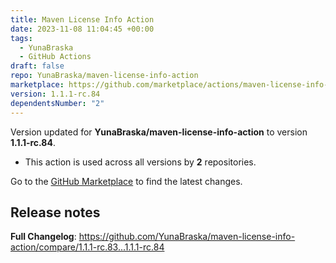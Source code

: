 ```yaml
---
title: Maven License Info Action
date: 2023-11-08 11:04:45 +00:00
tags:
  - YunaBraska
  - GitHub Actions
draft: false
repo: YunaBraska/maven-license-info-action
marketplace: https://github.com/marketplace/actions/maven-license-info-action
version: 1.1.1-rc.84
dependentsNumber: "2"
---
```



Version updated for **YunaBraska/maven-license-info-action** to version **1.1.1-rc.84**.
- This action is used across all versions by **2** repositories.

Go to the [GitHub Marketplace](https://github.com/marketplace/actions/maven-license-info-action) to find the latest changes.

## Release notes

**Full Changelog**: https://github.com/YunaBraska/maven-license-info-action/compare/1.1.1-rc.83...1.1.1-rc.84
